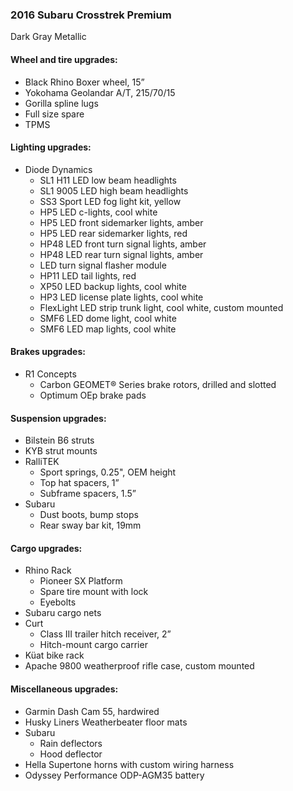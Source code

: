 ### 2016 Subaru Crosstrek Premium
Dark Gray Metallic

#### Wheel and tire upgrades:
* Black Rhino Boxer wheel, 15”
* Yokohama Geolandar A/T, 215/70/15
* Gorilla spline lugs
* Full size spare
* TPMS

#### Lighting upgrades:
* Diode Dynamics
  * SL1 H11 LED low beam headlights
  * SL1 9005 LED high beam headlights
  * SS3 Sport LED fog light kit, yellow
  * HP5 LED c-lights, cool white
  * HP5 LED front sidemarker lights, amber
  * HP5 LED rear sidemarker lights, red
  * HP48 LED front turn signal lights, amber
  * HP48 LED rear turn signal lights, amber
  * LED turn signal flasher module
  * HP11 LED tail lights, red
  * XP50 LED backup lights, cool white
  * HP3 LED license plate lights, cool white
  * FlexLight LED strip trunk light, cool white, custom mounted
  * SMF6 LED dome light, cool white
  * SMF6 LED map lights, cool white

#### Brakes upgrades:
* R1 Concepts
  * Carbon GEOMET® Series brake rotors, drilled and slotted
  * Optimum OEp brake pads

#### Suspension upgrades:
* Bilstein B6 struts
* KYB strut mounts
* RalliTEK
  * Sport springs, 0.25", OEM height
  * Top hat spacers, 1”
  * Subframe spacers, 1.5”
* Subaru
  * Dust boots, bump stops
  * Rear sway bar kit, 19mm

#### Cargo upgrades:
* Rhino Rack
  * Pioneer SX Platform
  * Spare tire mount with lock
  * Eyebolts
* Subaru cargo nets
* Curt
  * Class III trailer hitch receiver, 2”
  * Hitch-mount cargo carrier
* Küat bike rack
* Apache 9800 weatherproof rifle case, custom mounted

#### Miscellaneous upgrades:
* Garmin Dash Cam 55, hardwired
* Husky Liners Weatherbeater floor mats
* Subaru
  * Rain deflectors
  * Hood deflector
* Hella Supertone horns with custom wiring harness
* Odyssey Performance ODP-AGM35 battery

